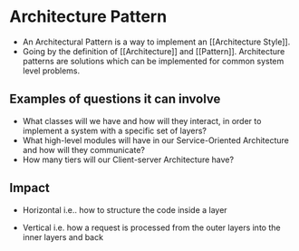 # Architecture Pattern

- An Architectural Pattern is a way to implement an [[Architecture Style]].
- Going by the definition of [[Architecture]] and [[Pattern]]. Architecture patterns are solutions which can be implemented for common system level problems.

## Examples of questions it can involve

- What classes will we have and how will they interact, in order to implement a system with a specific set of layers?
- What high-level modules will have in our Service-Oriented Architecture and how will they communicate?
- How many tiers will our Client-server Architecture have?

## Impact

- Horizontal
    i.e.. how to structure the code inside a layer

- Vertical
    i.e. how a request is processed from the outer layers into the inner layers and back
